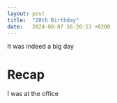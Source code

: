 ```yaml
---
layout: post
title:  "28th Birthday"
date:   2024-08-07 16:20:53 +0200
---
```

It was indeed a big day

# Recap
I was at the office
